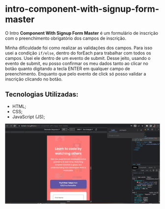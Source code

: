 # intro-component-with-signup-form-master

O Intro <strong>Component With Signup Form Master</strong> é um formulário de inscrição com o preenchimento obrigatório dos campos de inscrição.

Minha dificuldade foi como realizar as validações dos campos. Para isso usei a condição `if/else`, dentro do forEach para trabalhar com todos os campos. Usei ele dentro de um evento de submit.
Desse jeito, usando o evento de submit, eu posso confirmar os meu dados tanto ao clicar no botão quanto digitando a tecla ENTER em qualquer campo de preenchimento. Enquanto que pelo evento de click só posso validar a inscrição clicando no botão.

## Tecnologias Utilizadas:

- HTML;
- CSS;
- JavaScript (JS);

<img src="./src/images/singup-form-master.gif" alt="Singup Form" />